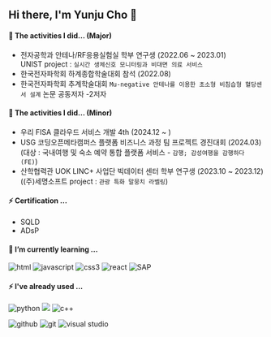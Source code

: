 ## Hi there, I'm Yunju Cho 👋

<!--
**iamyuunzo/iamyuunzo** is a ✨ _special_ ✨ repository because its `README.md` (this file) appears on your GitHub profile.

Here are some ideas to get you started:

- 🔭 I’m currently working on ...
- 🌱 I’m currently learning ...
- 👯 I’m looking to collaborate on ...
- 🤔 I’m looking for help with ...
- 💬 Ask me about ...
- 📫 How to reach me: ...
- 😄 Pronouns: ...
- ⚡ Fun fact: ...
-->

#### 🌱 The activities I did... (Major)
- 전자공학과 안테나/RF응용실험실 학부 연구생 (2022.06 ~ 2023.01)
<br/>UNIST project : `실시간 생체신호 모니터링과 비대면 의료 서비스`
- 한국전자파학회 하계종합학술대회 참석 (2022.08)
- 한국전자파학회 추계학술대회 `Mu-negative 안테나를 이용한 초소형 비침습형 혈당센서 설계` 논문 공동저자 -2저자

#### 🌱 The activities I did... (Minor)
- 우리 FISA 클라우드 서비스 개발 4th (2024.12 ~ )
- USG 코딩오픈메타캠퍼스 플랫폼 비즈니스 과정 팀 프로젝트 경진대회 (2024.03)
<br/>(대상 : 국내여행 및 숙소 예약 통합 플랫폼 서비스 - `감행; 감성여행을 감행하다 (FE)`)
- 산학협력관 UOK LINC+ 사업단 빅데이터 센터 학부 연구생 (2023.10 ~ 2023.12)
<br/>((주)세명소프트 project : `관광 특화 말뭉치 라벨링`)

#### ⚡ Certification ...
- SQLD
- ADsP

#### 💬 I’m currently learning ...
<img alt="html" src ="https://img.shields.io/badge/html-E34F26.svg?&style=for-the-badge&logo=html5&logoColor=FFFFFF"/> <img alt="javascript" src ="https://img.shields.io/badge/javascript-F7DF1E.svg?&style=for-the-badge&logo=javascript&logoColor=FFFFFF"/>
<img alt="css3" src ="https://img.shields.io/badge/css-1572B6.svg?&style=for-the-badge&logo=css3&logoColor=FFFFFF"/>
<img alt="react" src ="https://img.shields.io/badge/react-61DAFB.svg?&style=for-the-badge&logo=react&logoColor=FFFFFF"/>
<img alt="SAP" src="https://img.shields.io/badge/SAP-0FAAFF?style=for-the-badge&logo=sap&logoColor=white"/>

#### ⚡ I've already used ...
<img alt="python" src ="https://img.shields.io/badge/python-3776AB.svg?&style=for-the-badge&logo=python&logoColor=FFFFFF"/>  <img processing="processing" src ="https://img.shields.io/badge/processing-006699.svg?&style=for-the-badge&logo=processingfoundation&logoColor=FFFFFF"/> <img alt="c++" src ="https://img.shields.io/badge/c++-00599C.svg?&style=for-the-badge&logo=cplusplus&logoColor=FFFFFF"/>

<img alt="github" src ="https://img.shields.io/badge/github-181717.svg?&style=for-the-badge&logo=github&logoColor=FFFFFF"/> <img alt="git" src ="https://img.shields.io/badge/git-F05032.svg?&style=for-the-badge&logo=git&logoColor=FFFFFF"/> <img alt="visual studio" src ="https://img.shields.io/badge/visual studio-007ACC.svg?&style=for-the-badge&logo=visualstudiocode&logoColor=FFFFFF"/>
